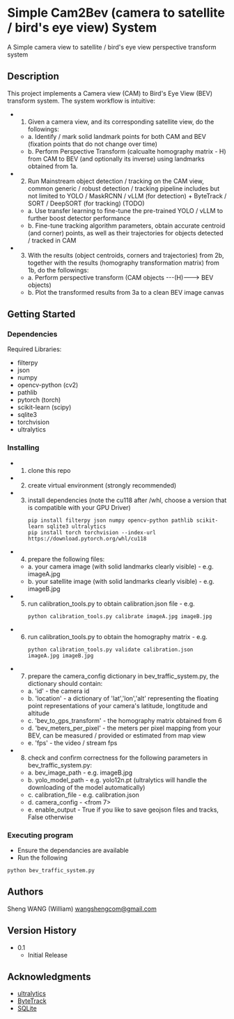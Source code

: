# Simple Cam2Bev (camera to satellite / bird's eye view) System 

A Simple camera view to satellite / bird's eye view perspective transform system

## Description

This project implements a Camera view (CAM) to Bird's Eye View (BEV) transform system. The system workflow is intuitive:
  - 1. Given a camera view, and its corresponding satellite view, do the followings:
    - a. Identify / mark solid landmark points for both CAM and BEV (fixation points that do not change over time)
    - b. Perform Perspective Transform (calcualte homography matrix - H) from CAM to BEV (and optionally its inverse) using landmarks obtained from 1a.
  - 2. Run Mainstream object detection / tracking on the CAM view, common generic / robust detection / tracking pipeline includes but not limited to YOLO / MaskRCNN / vLLM (for detection) + ByteTrack / SORT / DeepSORT (for tracking)
    (TODO)
    - a. Use transfer learning to fine-tune the pre-trained YOLO / vLLM to further boost detector performance
    - b. Fine-tune tracking algorithm parameters, obtain accurate centroid (and corner) points, as well as their trajectories for objects detected / tracked in CAM 
  - 3. With the results (object centroids, corners and trajectories) from 2b, together with the results (homography transformation matrix) from 1b, do the followings:  
    - a. Perform perspective transform (CAM objects ---(H)---> BEV objects)
    - b. Plot the transformed results from 3a to a clean BEV image canvas 

## Getting Started

### Dependencies

Required Libraries: 
 - filterpy
 - json
 - numpy
 - opencv-python (cv2)
 - pathlib
 - pytorch (torch)
 - scikit-learn (scipy)
 - sqlite3
 - torchvision
 - ultralytics

### Installing

- 1. clone this repo
- 2. create virtual environment (strongly recommended)
- 3. install dependencies (note the cu118 after /whl, choose a version that is compatible with your GPU Driver)
     ```
     pip install filterpy json numpy opencv-python pathlib scikit-learn sqlite3 ultralytics
     pip install torch torchvision --index-url https://download.pytorch.org/whl/cu118
     ```
- 4. prepare the following files:
   - a. your camera image (with solid landmarks clearly visible) - e.g. imageA.jpg
   - b. your satellite image (with solid landmarks clearly visible) - e.g. imageB.jpg
- 5. run calibration_tools.py to obtain calibration.json file - e.g.
     ```
     python calibration_tools.py calibrate imageA.jpg imageB.jpg
     ```
- 6. run calibration_tools.py to obtain the homography matrix - e.g.
     ```
     python calibration_tools.py validate calibration.json imageA.jpg imageB.jpg
     ```
- 7. prepare the camera_config dictionary in bev_traffic_system.py, the dictionary should contain:
   - a. 'id' - the camera id
   - b. 'location' - a dictionary of 'lat','lon','alt' representing the floating point representations of your camera's latitude, longtitude and altitude
   - c. 'bev_to_gps_transform' - the homography matrix obtained from 6
   - d. 'bev_meters_per_pixel' - the meters per pixel mapping from your BEV, can be measured / provided or estimated from map view
   - e. 'fps' - the video / stream fps 
- 8. check and confirm correctness for the following parameters in bev_traffic_system.py:
   - a. bev_image_path - e.g. imageB.jpg
   - b. yolo_model_path - e.g. yolo12n.pt (ultralytics will handle the downloading of the model automatically)
   - c. calibration_file - e.g. calibration.json
   - d. camera_config - <from 7>
   - e. enable_output - True if you like to save geojson files and tracks, False otherwise 

### Executing program

* Ensure the dependancies are available
* Run the following 
```
python bev_traffic_system.py
```

## Authors

Sheng WANG (William)
wangshengcom@gmail.com

## Version History

* 0.1
    * Initial Release

## Acknowledgments

* [ultralytics](https://github.com/ultralytics)
* [ByteTrack](https://github.com/FoundationVision/ByteTrack)
* [SQLite](https://sqlite.org/download.html)
